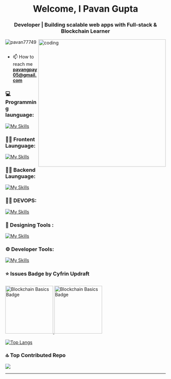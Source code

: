 <h1 align="center">Welcome, I Pavan Gupta</h1>
<h3 align="center">Developer | Building scalable web apps with Full-stack & Blockchain Learner</h3>
<img align="right" alt="coding" width="400" src="https://media1.giphy.com/media/v1.Y2lkPTc5MGI3NjExcHRqcWxkbno3YmJjbTV6bDZqOGowNGd5ZmxuemRocXlncjZkMnF6biZlcD12MV9pbnRlcm5hbF9naWZfYnlfaWQmY3Q9Zw/H03PuVdwREB21ANkLX/giphy.gif">


<p align="left"> <img src="https://komarev.com/ghpvc/?username=pavan77749&label=Profile%20views&color=0e75b6&style=flat" alt="pavan77749" /> </p>

<p align="left"> <a href="https://twitter.com/" target="blank"><img src="https://img.shields.io/twitter/follow/?logo=twitter&style=for-the-badge" alt="" /></a> </p>



- 📫 How to reach me **pavangpay05@gmail.com**


### 💻 Programming launguage:
 [![My Skills](https://skillicons.dev/icons?i=cpp,python,solidity,javascript&theme=light)](https://skillicons.dev)

### 👨‍💻 Frontent Launguage:
 [![My Skills](https://skillicons.dev/icons?i=nextjs,tailwindcss,react,redux,typescript,javascript,redis,bootstrap,materialui,html,css,figma&theme=light)](https://skillicons.dev)

### 🕵️‍♂️ Backend Launguage:
 [![My Skills](https://skillicons.dev/icons?i=mongodb,postman,mysql,nodejs,express&theme=light)](https://skillicons.dev)

### 🕵️‍♂️ DEVOPS:
 [![My Skills](https://skillicons.dev/icons?i=docker,aws,vercel&theme=light)](https://skillicons.dev)

### 🎨 Designing Tools :
 [![My Skills](https://skillicons.dev/icons?i=figma&theme=light)](https://skillicons.dev)

### ⚙️ Developer Tools:
 [![My Skills](https://skillicons.dev/icons?i=github,git,npm,vscode&theme=light)](https://skillicons.dev)
 
### ⭐  Issues Badge by Cyfrin Updraft

<a href="https://profiles.cyfrin.io/u/pavangpay05/achievements/blockchain-basics">
  <img 
    src="https://res.cloudinary.com/droqoz7lg/image/upload/f_auto/q_auto/v1748556702/assets/blockchain-basics-badge.png" 
    alt="Blockchain Basics Badge" 
    width="150" 
    style="margin-top:5px; margin-bottom:5px;" 
  />
</a>
<a href="https://profiles.cyfrin.io/u/pavangpay05/achievements/solidity">
  <img 
    src="https://res.cloudinary.com/droqoz7lg/image/upload/f_auto/q_auto/v1748556702/assets/solidity-101.png" 
    alt="Blockchain Basics Badge" 
    width="150" 
    style="margin-top:5px; margin-bottom:5px;" 
  />
</a>


[![Top Langs](https://github-readme-stats.vercel.app/api/top-langs/?username=pavan77749&layout=compact&theme=dark)](https://github.com/anuraghazra/github-readme-stats)
 

### 🔝 Top Contributed Repo
![](https://github-contributor-stats.vercel.app/api?username=pavan77749&limit=5&theme=dark&combine_all_yearly_contributions=true)

---


<!-- Proudly created with GPRM ( https://gprm.itsvg.in ) -->
